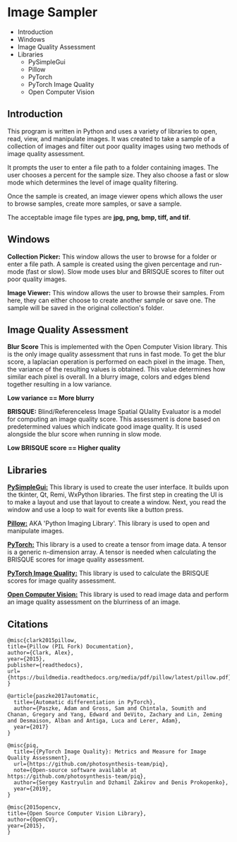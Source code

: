 ﻿# Image Sampler

- Introduction
- Windows
- Image Quality Assessment
- Libraries
	- PySimpleGui
	- Pillow
	- PyTorch
	- PyTorch Image Quality
	- Open Computer Vision

## Introduction
This program is written in Python and uses a variety of libraries to open, read, view, and manipulate images.  It was created to take a sample of a collection of images and filter out poor quality images using two methods of image quality assessment.

It prompts the user to enter a file path to a folder containing images.  The user chooses a percent for the sample size.  They also choose a fast or slow mode which determines the level of image quality filtering.

Once the sample is created, an image viewer opens which allows the user to browse samples, create more samples, or save a sample.

The acceptable image file types are **jpg, png, bmp, tiff, and tif**.

## Windows
**Collection Picker:**  This window allows the user to browse for a folder or enter a file path.  A sample is created using the given percentage and run-mode (fast or slow).  Slow mode uses blur and BRISQUE scores to filter out poor quality images.

**Image Viewer:**  This window allows the user to browse their samples.  From here, they can either choose to create another sample or save one.  The sample will be saved in the original collection's folder.

## Image Quality Assessment
**Blur Score**  This is implemented with the Open Computer Vision library.  This is the only image quality assessment that runs in fast mode.  To get the blur score, a laplacian operation is performed on each pixel in the image.  Then, the variance of the resulting values is obtained.  This value determines how similar each pixel is overall.  In a blurry image, colors and edges blend together resulting in a low variance.

**Low variance == More blurry**

**BRISQUE:**  Blind/Referenceless Image Spatial QUality Evaluator is a model for computing an image quality score.  This assessment is done based on predetermined values which indicate good image quality.  It is used alongside the blur score when running in slow mode.

**Low BRISQUE score == Higher quality**

## Libraries
**[PySimpleGui:](https://www.pysimplegui.org/en/latest/)**  This library is used to create the user interface.  It builds upon the tkinter, Qt, Remi, WxPython libraries.  The first step in creating the UI is to make a layout and use that layout to create a window.  Next, you read the window and use a loop to wait for events like a button press.

**[Pillow:](https://python-pillow.org/)**  AKA 'Python Imaging Library'.  This library is used to open and manipulate images.

**[PyTorch:](https://pytorch.org/docs/stable/index.html)**  This library is a used to create a tensor from image data.  A tensor is a generic n-dimension array.  A tensor is needed when calculating the BRISQUE scores for image quality assessment.


**[PyTorch Image Quality:](https://piq.readthedocs.io/en/latest/)**  This library is used to calculate the BRISQUE scores for image quality assessment.

**[Open Computer Vision:](https://docs.opencv.org/4.x/d6/d00/tutorial_py_root.html)**  This library is used to read image data and perform an image quality assessment on the blurriness of an image.

## Citations
```
@misc{clark2015pillow,  
title={Pillow (PIL Fork) Documentation},  
author={Clark, Alex},  
year={2015},  
publisher={readthedocs},  
url={https://buildmedia.readthedocs.org/media/pdf/pillow/latest/pillow.pdf}  
}

@article{paszke2017automatic,
  title={Automatic differentiation in PyTorch},
  author={Paszke, Adam and Gross, Sam and Chintala, Soumith and Chanan, Gregory and Yang, Edward and DeVito, Zachary and Lin, Zeming and Desmaison, Alban and Antiga, Luca and Lerer, Adam},
  year={2017}
}

@misc{piq,
  title={{PyTorch Image Quality}: Metrics and Measure for Image Quality Assessment},
  url={https://github.com/photosynthesis-team/piq},
  note={Open-source software available at https://github.com/photosynthesis-team/piq},
  author={Sergey Kastryulin and Dzhamil Zakirov and Denis Prokopenko},
  year={2019},
}

@misc{2015opencv,  
title={Open Source Computer Vision Library},  
author={OpenCV},  
year={2015},  
}
```
